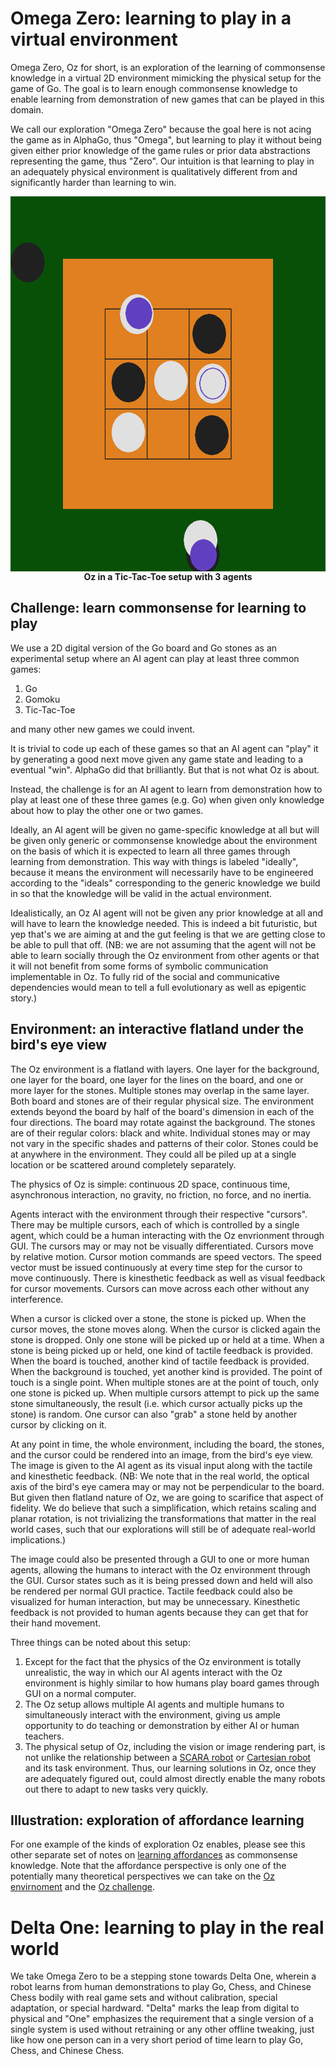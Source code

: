 # Omega Zero: learning to play in a virtual environment

Omega Zero, Oz for short, is an exploration of the learning of commonsense knowledge in a virtual 2D environment mimicking the physical setup for the game of Go. The goal is to learn enough commonsense knowledge to enable learning from demonstration of new games that can be played in this domain.

We call our exploration "Omega Zero" because the goal here is not acing the game as in AlphaGo, thus "Omega", but learning to play it without being given either prior knowledge of the game rules or prior data abstractions representing the game, thus "Zero". Our intuition is that learning to play in an adequately physical environment is qualitatively different from and significantly harder than learning to win.

<p align="center">
<img src="screenshot-0.png" align="center" height="600" width="600" alt="Tic-Tac-Toe with 3 agents">
<br/>
<b>Oz in a Tic-Tac-Toe setup with 3 agents</b>
</p>


## <a name="challenge"></a> Challenge: learn commonsense for learning to play

We use a 2D digital version of the Go board and Go stones as an experimental setup where an AI agent can play at least three common games:

1. Go
2. Gomoku
3. Tic-Tac-Toe

and many other new games we could invent.

It is trivial to code up each of these games so that an AI agent can "play" it by generating a good next move given any game state and leading to a eventual "win". AlphaGo did that brilliantly. But that is not what Oz is about.

Instead, the challenge is for an AI agent to learn from demonstration how to play at least one of these three games (e.g. Go) when given only knowledge about how to play the other one or two games.

Ideally, an AI agent will be given no game-specific knowledge at all but will be given only generic or commonsense knowledge about the environment on the basis of which it is expected to learn all three games through learning from demonstration. This way with things is labeled "ideally", because it means the environment will necessarily have to be engineered according to the "ideals" corresponding to the generic knowledge we build in so that the knowledge will be valid in the actual environment.

Idealistically, an Oz AI agent will not be given any prior knowledge at all and will have to learn the knowledge needed. This is indeed a bit futuristic, but yep that's we are aiming at and the gut feeling is that we are getting close to be able to pull that off. (NB: we are not assuming that the agent will not be able to learn socially through the Oz environment from other agents or that it will not benefit from some forms of symbolic communication implementable in Oz. To fully rid of the social and communicative dependencies would mean to tell a full evolutionary as well as epigentic story.)

## <a name="environment"></a> Environment: an interactive flatland under the bird's eye view

The Oz environment is a flatland with layers. One layer for the background, one layer for the board, one layer for the lines on the board, and one or more layer for the stones. Multiple stones may overlap in the same layer. Both board and stones are of their regular physical size. The environment extends beyond the board by half of the board's dimension in each of the four directions. The board may rotate against the background. The stones are of their regular colors: black and white. Individual stones may or may not vary in the specific shades and patterns of their color. Stones could be at anywhere in the environment. They could all be piled up at a single location or be scattered around completely separately.

The physics of Oz is simple: continuous 2D space, continuous time, asynchronous interaction, no gravity, no friction, no force, and no inertia.

Agents interact with the environment through their respective "cursors". There may be multiple cursors, each of which is controlled by a single agent, which could be a human interacting with the Oz envrionment through GUI. The cursors may or may not be visually differentiated. Cursors move by relative motion. Cursor motion commands are speed vectors. The speed vector must be issued continuously at every time step for the cursor to move continuously. There is kinesthetic feedback as well as visual feedback for cursor movements. Cursors can move across each other without any interference.

When a cursor is clicked over a stone, the stone is picked up. When the cursor moves, the stone moves along. When the cursor is clicked again the stone is dropped. Only one stone will be picked up or held at a time. When a stone is being picked up or held, one kind of tactile feedback is provided. When the board is touched, another kind of tactile feedback is provided. When the background is touched, yet another kind is provided. The point of touch is a single point. When multiple stones are at the point of touch, only one stone is picked up. When multiple cursors attempt to pick up the same stone simultaneously, the result (i.e. which cursor actually picks up the stone) is random. One cursor can also "grab" a stone held by another cursor by clicking on it.

At any point in time, the whole environment, including the board, the stones, and the cursor could be rendered into an image, from the bird's eye view. The image is given to the AI agent as its visual input along with the tactile and kinesthetic feedback. (NB: We note that in the real world, the optical axis of the bird's eye camera may or may not be perpendicular to the board. But given then flatland nature of Oz, we are going to scarifice that aspect of fidelity. We do believe that such a simplification, which retains scaling and planar rotation, is not trivializing the transformations that matter in the real world cases, such that our explorations will still be of adequate real-world implications.)

The image could also be presented through a GUI to one or more human agents, allowing the humans to interact with the Oz environment through the GUI. Cursor states such as it is being pressed down and held will also be rendered per normal GUI practice. Tactile feedback could also be visualized for human interaction, but may be unnecessary. Kinesthetic feedback is not provided to human agents because they can get that for their hand movement.

Three things can be noted about this setup:

1. Except for the fact that the physics of the Oz environment is totally unrealistic, the way in which our AI agents interact with the Oz environment is highly similar to how humans play board games through GUI on a normal computer.
2. The Oz setup allows multiple AI agents and multiple humans to simultaneously interact with the environment, giving us ample opportunity to do teaching or demonstration by either AI or human teachers.
3. The physical setup of Oz, including the vision or image rendering part, is not unlike the relationship between a [SCARA robot](https://en.wikipedia.org/wiki/SCARA) or [Cartesian robot](https://en.wikipedia.org/wiki/Cartesian_coordinate_robot) and its task environment. Thus, our learning solutions in Oz, once they are adequately figured out, could almost directly enable the many robots out there to adapt to new tasks very quickly.

## Illustration: exploration of affordance learning

For one example of the kinds of exploration Oz enables, please see this other separate set of notes on [learning affordances](affordances.md) as commonsense knowledge. Note that the affordance perspective is only one of the potentially many theoretical perspectives we can take on the [Oz envirnoment](#environment) and the [Oz challenge](#challenge).

# Delta One: learning to play in the real world

We take Omega Zero to be a stepping stone towards Delta One, wherein a robot learns from human demonstrations to play Go, Chess, and Chinese Chess bodily with real game sets and without calibration, special adaptation, or special hardward. "Delta" marks the leap from digital to physical and "One" emphasizes the requirement that a single version of a single system is used without retraining or any other offline tweaking, just like how one person can in a very short period of time learn to play Go, Chess, and Chinese Chess.
